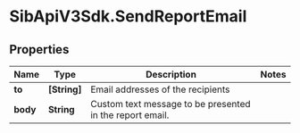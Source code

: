 # SibApiV3Sdk.SendReportEmail

## Properties
Name | Type | Description | Notes
------------ | ------------- | ------------- | -------------
**to** | **[String]** | Email addresses of the recipients | 
**body** | **String** | Custom text message to be presented in the report email. | 


